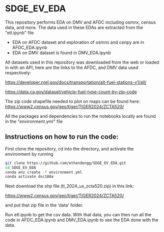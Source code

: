# SDGE_EV_EDA
This repository performs EDA on DMV and AFDC including osmnx, census data, and more. The data used in these EDAs are extracted from the "etl.ipynb" file

- EDA on AFDC dataset and exploration of osmnx and cenpy are in AFDC_EDA.ipynb
- EDA on DMV dataset is found in DMV_EDA.ipynb

All datasets used in this repository was downloaded from the web or loaded in with an API, here are the links to the AFDC, and DMV data used respectively:

https://developer.nrel.gov/docs/transportation/alt-fuel-stations-v1/all/

https://data.ca.gov/dataset/vehicle-fuel-type-count-by-zip-code

The zip code shapefile needed to plot on maps can be found here: https://www2.census.gov/geo/tiger/TIGER2024/ZCTA520/

All the packages and dependencies to run the notebooks locally are found in the "environment.yml" file

## Instructions on how to run the code:
First clone the repository, cd into the directory, and activate the environment by running

```bash
git clone https://github.com/ethandengg/SDGE_EV_EDA.git
cd SDGE_EV_EDA
conda env create -f environment.yml
conda activate dsc180a
```

Next download the shp file (tl_2024_us_zcta520.zip) in this link: 

https://www2.census.gov/geo/tiger/TIGER2024/ZCTA520/

and put that zip file in the 'data' folder.

Run etl.ipynb to get the csv data. With that data, you can then run all the code in AFDC_EDA.ipynb and DMV_EDA.ipynb to see the EDA done with the data.


